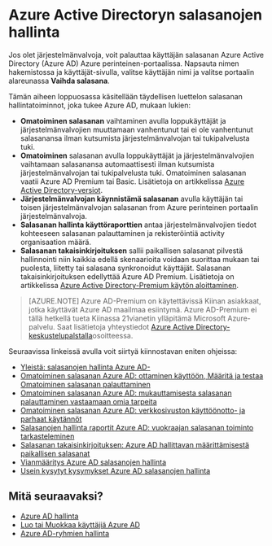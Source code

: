 <properties
    pageTitle="Salasanojen Azure Active Directoryn hallinta | Microsoft Azure"
    description="Tietoa salasanojen Azure Active Directoryn hallinta."
    services="active-directory"
    documentationCenter=""
    authors="curtand"
    manager="femila"
    editor=""/>

<tags
    ms.service="active-directory"
    ms.workload="identity"
    ms.tgt_pltfrm="na"
    ms.devlang="na"
    ms.topic="article"
    ms.date="08/23/2016"
    ms.author="curtand"/>

# <a name="manage-passwords-in-azure-active-directory"></a>Azure Active Directoryn salasanojen hallinta

Jos olet järjestelmänvalvoja, voit palauttaa käyttäjän salasanan Azure Active Directory (Azure AD) Azure perinteinen-portaalissa. Napsauta nimen hakemistossa ja käyttäjät-sivulla, valitse käyttäjän nimi ja valitse portaalin alareunassa **Vaihda salasana**.

Tämän aiheen loppuosassa käsitellään täydellisen luettelon salasanan hallintatoiminnot, joka tukee Azure AD, mukaan lukien:

- **Omatoiminen salasanan** vaihtaminen avulla loppukäyttäjät ja järjestelmänvalvojien muuttamaan vanhentunut tai ei ole vanhentunut salasanansa ilman kutsumista järjestelmänvalvojan tai tukipalvelusta tuki.
- **Omatoiminen** salasanan avulla loppukäyttäjät ja järjestelmänvalvojien vaihtamaan salasanansa automaattisesti ilman kutsumista järjestelmänvalvojan tai tukipalvelusta tuki. Omatoiminen salasanan vaatii Azure AD Premium tai Basic. Lisätietoja on artikkelissa [Azure Active Directory-versiot](active-directory-editions.md).
- **Järjestelmänvalvojan käynnistämä salasanan** avulla käyttäjän tai toisen järjestelmänvalvojan salasanan from Azure perinteinen portaalin järjestelmänvalvoja.
- **Salasanan hallinta käyttöraporttien** antaa järjestelmänvalvojien tiedot kohteeseen salasanan palauttaminen ja rekisteröintiä activity organisaation määrä.
- **Salasanan takaisinkirjoituksen** sallii paikallisen salasanat pilvestä hallinnointi niin kaikkia edellä skenaarioita voidaan suorittaa mukaan tai puolesta, liitetty tai salasana synkronoidut käyttäjät. Salasanan takaisinkirjoituksen edellyttää Azure AD Premium. Lisätietoja on artikkelissa [Azure Active Directory-Premium käytön aloittaminen](active-directory-get-started-premium.md).

> [AZURE.NOTE]
> Azure AD-Premium on käytettävissä Kiinan asiakkaat, jotka käyttävät Azure AD maailmaa esiintymä. Azure AD-Premium ei tällä hetkellä tueta Kiinassa 21vianetin ylläpitämä Microsoft Azure-palvelu. Saat lisätietoja yhteystiedot [Azure Active Directory-keskustelupalstalla](https://feedback.azure.com/forums/169401-azure-active-directory/)osoitteessa.

Seuraavissa linkeissä avulla voit siirtyä kiinnostavan eniten ohjeissa:

- [Yleistä: salasanojen hallinta Azure AD-](active-directory-passwords-how-it-works.md)
- [Omatoiminen salasanan Azure AD: ottaminen käyttöön, Määritä ja testaa Omatoiminen salasanan palauttaminen](active-directory-passwords-getting-started.md#enable-users-to-reset-their-azure-ad-passwords)
- [Omatoiminen salasanan Azure AD: mukauttamisesta salasanan palauttaminen vastaamaan omia tarpeita](active-directory-passwords-customize.md)
- [Omatoiminen salasanan Azure AD: verkkosivuston käyttöönotto- ja parhaat käytännöt](active-directory-passwords-best-practices.md)
- [Salasanojen hallinta raportit Azure AD: vuokraajan salasanan toiminto tarkasteleminen](active-directory-passwords-get-insights.md)
- [Salasanan takaisinkirjoituksen: Azure AD hallittavan määrittämisestä paikallisen salasanat](active-directory-passwords-getting-started.md#enable-users-to-reset-or-change-their-ad-passwords)
- [Vianmääritys Azure AD salasanojen hallinta](active-directory-passwords-troubleshoot.md)
- [Usein kysytyt kysymykset Azure AD salasanojen hallinta](active-directory-passwords-faq.md)


## <a name="whats-next"></a>Mitä seuraavaksi?

- [Azure AD hallinta](active-directory-administer.md)
- [Luo tai Muokkaa käyttäjiä Azure AD](active-directory-create-users.md)
- [Azure AD-ryhmien hallinta](active-directory-manage-groups.md)
